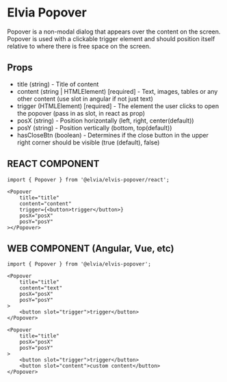 # Elvia Popover

Popover is a non-modal dialog that appears over the content on the screen. Popover is used with a clickable
trigger element and should position itself relative to where there is free space on the screen.

## Props

- title (string) - Title of content
- content (string | HTMLElement) [required] - Text, images, tables or any other content (use slot in angular
  if not just text)
- trigger (HTMLElement) [required] - The element the user clicks to open the popover (pass in as slot, in
  react as prop)
- posX (string) - Position horizontally (left, right, center(default))
- posY (string) - Position vertically (bottom, top(default))
- hasCloseBtn (boolean) - Determines if the close button in the upper right corner should be visible (true
  (default), false)

## REACT COMPONENT

```
import { Popover } from '@elvia/elvis-popover/react';
```

```
<Popover
    title="title"
    content="content"
    trigger={<button>trigger</button>}
    posX="posX"
    posY="posY"
></Popover>
```

## WEB COMPONENT (Angular, Vue, etc)

```
import { Popover } from '@elvia/elvis-popover';
```

```
<Popover
    title="title"
    content="text"
    posX="posX"
    posY="posY"
>
    <button slot="trigger">trigger</button>
</Popover>

<Popover
    title="title"
    posX="posX"
    posY="posY"
>
    <button slot="trigger">trigger</button>
    <button slot="content">custom content</button>
</Popover>
```
